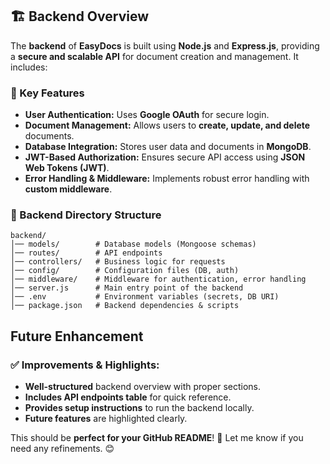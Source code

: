 ## 🏗️ Backend Overview  

The **backend** of **EasyDocs** is built using **Node.js** and **Express.js**, providing a **secure and scalable API** for document creation and management. It includes:  

### 🔹 Key Features  
- **User Authentication:** Uses **Google OAuth** for secure login.  
- **Document Management:** Allows users to **create, update, and delete** documents.  
- **Database Integration:** Stores user data and documents in **MongoDB**.  
- **JWT-Based Authorization:** Ensures secure API access using **JSON Web Tokens (JWT)**.  
- **Error Handling & Middleware:** Implements robust error handling with **custom middleware**.  

### 📂 Backend Directory Structure  
```plaintext
backend/
│── models/        # Database models (Mongoose schemas)
│── routes/        # API endpoints
│── controllers/   # Business logic for requests
│── config/        # Configuration files (DB, auth)
│── middleware/    # Middleware for authentication, error handling
│── server.js      # Main entry point of the backend
│── .env           # Environment variables (secrets, DB URI)
│── package.json   # Backend dependencies & scripts
```

## Future Enhancement
### ✅ Improvements & Highlights:  
- **Well-structured** backend overview with proper sections.  
- **Includes API endpoints table** for quick reference.  
- **Provides setup instructions** to run the backend locally.  
- **Future features** are highlighted clearly.  

This should be **perfect for your GitHub README**! 🚀 Let me know if you need any refinements. 😊

